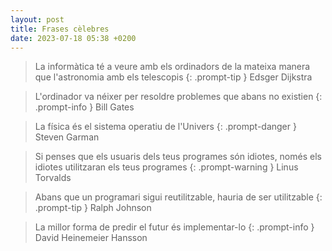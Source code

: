```yaml
---
layout: post
title: Frases cèlebres
date: 2023-07-18 05:38 +0200
---
```


> La informàtica té a veure amb els ordinadors de la mateixa manera que l'astronomia amb els telescopis
{: .prompt-tip }
> Edsger Dijkstra


> L'ordinador va néixer per resoldre problemes que abans no existien
{: .prompt-info }
> Bill Gates


> La física és el sistema operatiu de l'Univers
{: .prompt-danger }
> Steven Garman


> Si penses que els usuaris dels teus programes són idiotes, només els idiotes utilitzaran els teus programes
{: .prompt-warning }
> Linus Torvalds


> Abans que un programari sigui reutilitzable, hauria de ser utilitzable
{: .prompt-tip }
> Ralph Johnson


> La millor forma de predir el futur és implementar-lo
{: .prompt-info }
> David Heinemeier Hansson
